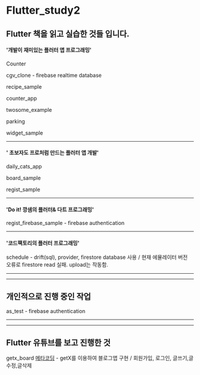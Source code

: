 # Flutter_study2

## Flutter 책을 읽고 실습한 것들 입니다.

#### '개발이 재미있는 플러터 앱 프로그래밍'

Counter

cgv_clone - firebase realtime database

recipe_sample

counter_app

twosome_example

parking

widget_sample

---

#### ' 초보자도 프로처럼 만드는 플러터 앱 개발'

daily_cats_app

board_sample

regist_sample

---

#### 'Do it! 깡샘의 플러터& 다트 프로그래밍'

regist_firebase_sample - firebase authentication 

---

#### '코드팩토리의 플러터 프로그래밍'

schedule - drift(sql), provider, firestore database 사용 / 현재 에뮬레이터 버전 오류로 firestore read 실패. upload는 작동함.

---

---

## 개인적으로 진행 중인 작업

as_test - firebase authentication

---

---

## Flutter 유튜브를 보고 진행한 것

getx_board [메타코딩](https://www.youtube.com/playlist?list=PL93mKxaRDidESjm_xR9BEKj5VJQMXy0tM) - getX를 이용하여 블로그앱 구현 / 회원가입, 로그인, 글쓰기,글수정,글삭제

